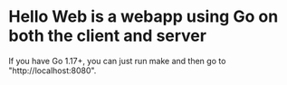 # Hello Web is a webapp using Go on both the client and server

If you have Go 1.17+, you can just run make and then go to "http://localhost:8080".
